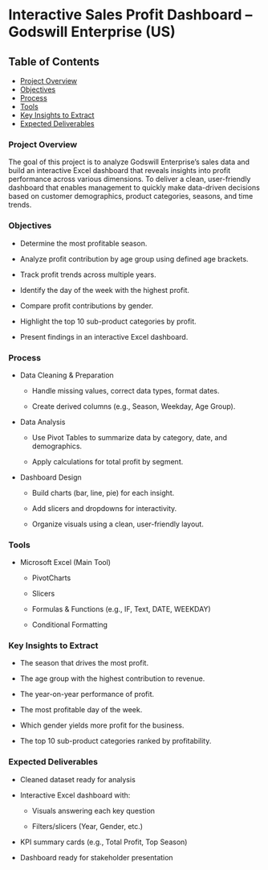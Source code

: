# Interactive Sales Profit Dashboard – Godswill Enterprise (US)
## Table of Contents
- [Project Overview](#project-overview)
- [Objectives](#objectives)
- [Process](#process)
- [Tools](#tools)
- [Key Insights to Extract](#key-insights-to-extract)
- [Expected Deliverables](#expected-deliverables)

### Project Overview
The goal of this project is to analyze Godswill Enterprise’s sales data and build an interactive Excel dashboard that reveals insights into profit performance across various dimensions. To deliver a clean, user-friendly dashboard that enables management to quickly make data-driven decisions based on customer demographics, product categories, seasons, and time trends.

### Objectives
- Determine the most profitable season.
  
- Analyze profit contribution by age group using defined age brackets.
  
- Track profit trends across multiple years.
  
- Identify the day of the week with the highest profit.

- Compare profit contributions by gender.

- Highlight the top 10 sub-product categories by profit.
  
- Present findings in an interactive Excel dashboard.

### Process
- Data Cleaning & Preparation

   - Handle missing values, correct data types, format dates.

   - Create derived columns (e.g., Season, Weekday, Age Group).

- Data Analysis

   - Use Pivot Tables to summarize data by category, date, and demographics.

   - Apply calculations for total profit by segment.

- Dashboard Design

   - Build charts (bar, line, pie) for each insight.

   - Add slicers and dropdowns for interactivity.

   - Organize visuals using a clean, user-friendly layout.
  
### Tools
- Microsoft Excel (Main Tool)

   - PivotCharts

   - Slicers

   - Formulas & Functions (e.g., IF, Text, DATE, WEEKDAY)

   - Conditional Formatting
  
### Key Insights to Extract
- The season that drives the most profit.

- The age group with the highest contribution to revenue.

- The year-on-year performance of profit.

- The most profitable day of the week.

- Which gender yields more profit for the business.

- The top 10 sub-product categories ranked by profitability.

### Expected Deliverables
- Cleaned dataset ready for analysis

- Interactive Excel dashboard with:

  - Visuals answering each key question

  - Filters/slicers (Year, Gender, etc.)

- KPI summary cards (e.g., Total Profit, Top Season)

- Dashboard ready for stakeholder presentation
